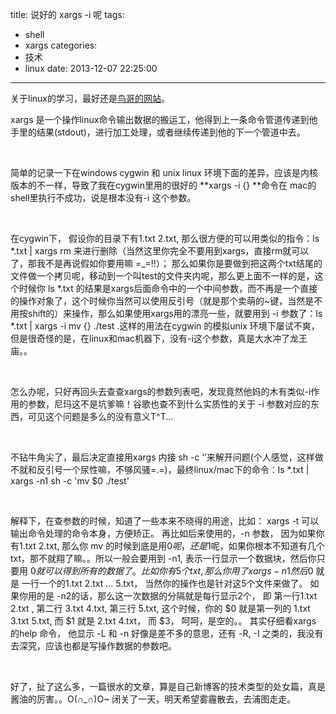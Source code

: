 title: 说好的 xargs -i 呢
tags:
  - shell
  - xargs
categories:
  - 技术
  - linux
date: 2013-12-07 22:25:00
---
关于linux的学习，最好还是<a href="http://linux.vbird.org/linux_basic/0320bash.php" target="_blank">鸟哥的网站</a>。
<br>

xargs 是一个操作linux命令输出数据的搬运工，他得到上一条命令管道传递到他手里的结果(stdout)，进行加工处理，或者继续传递到他的下一个管道中去。

<br>

简单的记录一下在windows cygwin 和 unix linux 环境下面的差异，应该是内核版本的不一样，导致了我在cygwin里用的很好的 **xargs -i {} **命令在 mac的shell里执行不成功，说是根本没有-i 这个参数。
<!--more-->

<br>

在cygwin下， 假设你的目录下有1.txt 2.txt, 那么很方便的可以用类似的指令：ls *.txt | xargs rm 来进行删除（当然这里你完全不要用到xargs，直接rm就可以了，那我不是再说假如你要用嘛 =_=!!）； 那么如果你是要做到把这两个txt结尾的文件做一个拷贝呢，移动到一个叫test的文件夹内呢，那么更上面不一样的是，这个时候你 ls *.txt 的结果是xargs后面命令中的一个中间参数，而不再是一个直接的操作对象了，这个时候你当然可以使用反引号（就是那个卖萌的~键，当然是不用按shift的）来操作，那么如果使用xargs用的漂亮一些，就要用到 -i 参数了：ls *.txt | xargs -i mv {} ./test .这样的用法在cygwin 的模拟unix 环境下屡试不爽，但是很奇怪的是，在linux和mac机器下，没有-i这个参数，真是大水冲了龙王庙。。

<br>

怎么办呢，只好再回头去查查xargs的参数列表吧，发现竟然他妈的木有类似-i作用的参数，尼玛这不是坑爹嘛！谷歌也查不到什么实质性的关于 -i 参数对应的东西，可见这个问题是多么的没有意义T^T...

<br>

不钻牛角尖了，最后决定直接用xargs 内接 sh -c ‘’来解开问题(个人感觉，这样做不就和反引号一个尿性嘛，不够风骚=.=)，最终linux/mac下的命令：ls *.txt | xargs -n1 sh -c 'mv $0 ./test'

<br>

解释下，在查参数的时候，知道了一些本来不晓得的用途，比如： xargs -t 可以输出命令处理的命令本身，方便矫正。 再比如后来使用的，-n 参数， 因为如果你有1.txt 2.txt, 那么你 mv 的时候到底是用$0呢， 还是$1呢，如果你根本不知道有几个txt，那不就翔了嘛。。所以一般会要用到 -n1, 表示一行显示一个数据块，然后你只要用 $0 就可以得到所有的数据了。 比如你有5个txt, 那么你用了 xargs -n1 然后$0 就是 一行一个的1.txt 2.txt ... 5.txt， 当然你的操作也是针对这5个文件来做了。 如果你用的是 -n2的话，那么这一次数据的分隔就是每行显示2个， 即 第一行1.txt 2.txt , 第二行 3.txt 4.txt, 第三行 5.txt, 这个时候，你的 $0 就是第一列的 1.txt 3.txt 5.txt, 而 $1 就是 2.txt 4.txt， 而 $3， 呵呵，是空的。。 其实仔细看xargs 的help 命令， 他显示 -L 和 -n 好像是差不多的意思，还有 -R, -I 之类的，我没有去深究，应该也都是写操作数据的参数吧。

<br>

好了，扯了这么多，一篇很水的文章，算是自己新博客的技术类型的处女篇，真是酱油的厉害。。O(∩_∩)O~ 闭关了一天，明天希望雾霾散去，去浦图走走。